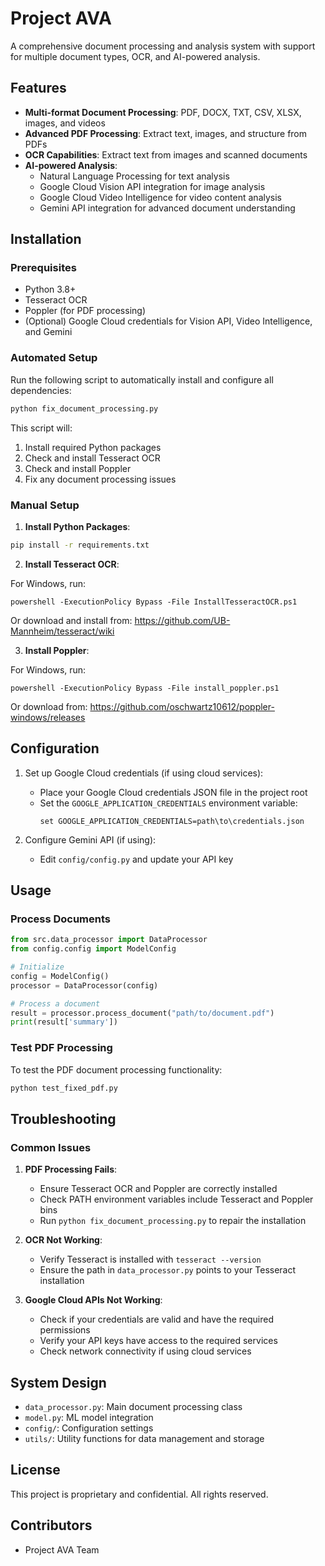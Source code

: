 # Project AVA

A comprehensive document processing and analysis system with support for multiple document types, OCR, and AI-powered analysis.

## Features

- **Multi-format Document Processing**: PDF, DOCX, TXT, CSV, XLSX, images, and videos
- **Advanced PDF Processing**: Extract text, images, and structure from PDFs
- **OCR Capabilities**: Extract text from images and scanned documents
- **AI-powered Analysis**: 
  - Natural Language Processing for text analysis
  - Google Cloud Vision API integration for image analysis
  - Google Cloud Video Intelligence for video content analysis
  - Gemini API integration for advanced document understanding

## Installation

### Prerequisites

- Python 3.8+ 
- Tesseract OCR
- Poppler (for PDF processing)
- (Optional) Google Cloud credentials for Vision API, Video Intelligence, and Gemini

### Automated Setup

Run the following script to automatically install and configure all dependencies:

```bash
python fix_document_processing.py
```

This script will:
1. Install required Python packages
2. Check and install Tesseract OCR
3. Check and install Poppler
4. Fix any document processing issues

### Manual Setup

1. **Install Python Packages**:

```bash
pip install -r requirements.txt
```

2. **Install Tesseract OCR**:

For Windows, run:
```
powershell -ExecutionPolicy Bypass -File InstallTesseractOCR.ps1
```

Or download and install from: https://github.com/UB-Mannheim/tesseract/wiki

3. **Install Poppler**:

For Windows, run:
```
powershell -ExecutionPolicy Bypass -File install_poppler.ps1
```

Or download from: https://github.com/oschwartz10612/poppler-windows/releases

## Configuration

1. Set up Google Cloud credentials (if using cloud services):
   - Place your Google Cloud credentials JSON file in the project root
   - Set the `GOOGLE_APPLICATION_CREDENTIALS` environment variable:
     ```
     set GOOGLE_APPLICATION_CREDENTIALS=path\to\credentials.json
     ```

2. Configure Gemini API (if using):
   - Edit `config/config.py` and update your API key

## Usage

### Process Documents

```python
from src.data_processor import DataProcessor
from config.config import ModelConfig

# Initialize
config = ModelConfig()
processor = DataProcessor(config)

# Process a document
result = processor.process_document("path/to/document.pdf")
print(result['summary'])
```

### Test PDF Processing

To test the PDF document processing functionality:

```bash
python test_fixed_pdf.py
```

## Troubleshooting

### Common Issues

1. **PDF Processing Fails**:
   - Ensure Tesseract OCR and Poppler are correctly installed
   - Check PATH environment variables include Tesseract and Poppler bins
   - Run `python fix_document_processing.py` to repair the installation

2. **OCR Not Working**:
   - Verify Tesseract is installed with `tesseract --version`
   - Ensure the path in `data_processor.py` points to your Tesseract installation

3. **Google Cloud APIs Not Working**:
   - Check if your credentials are valid and have the required permissions
   - Verify your API keys have access to the required services
   - Check network connectivity if using cloud services

## System Design

- `data_processor.py`: Main document processing class
- `model.py`: ML model integration
- `config/`: Configuration settings
- `utils/`: Utility functions for data management and storage

## License

This project is proprietary and confidential. All rights reserved.

## Contributors

- Project AVA Team